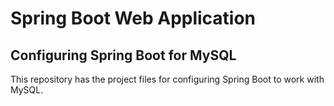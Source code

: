 # Spring Boot Web Application
## Configuring Spring Boot for MySQL
This repository has the project files for configuring Spring Boot to work with MySQL.
